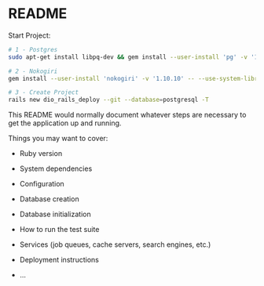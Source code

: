 # README

 Start Project:

```bash
# 1 - Postgres
sudo apt-get install libpq-dev && gem install --user-install 'pg' -v '1.2.3'

# 2 - Nokogiri
gem install --user-install 'nokogiri' -v '1.10.10' -- --use-system-libraries

# 3 - Create Project
rails new dio_rails_deploy --git --database=postgresql -T
```
This README would normally document whatever steps are necessary to get the
application up and running.

Things you may want to cover:

* Ruby version

* System dependencies

* Configuration

* Database creation

* Database initialization

* How to run the test suite

* Services (job queues, cache servers, search engines, etc.)

* Deployment instructions

* ...
